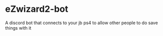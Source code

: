 # eZwizard2-bot
A discord bot that connects to your jb ps4 to allow other people to do save things with it

